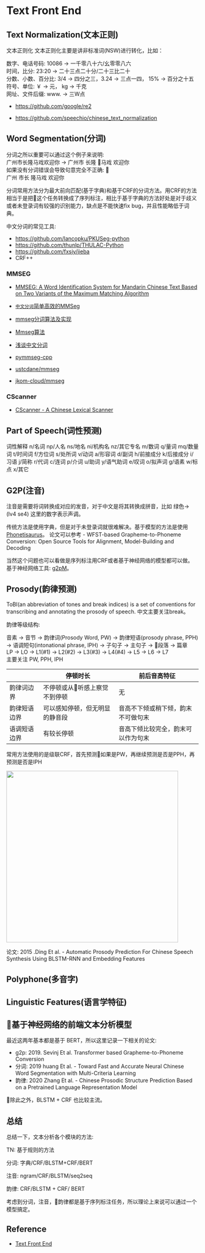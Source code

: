 # Text Front End

## Text Normalization(文本正则)

文本正则化 文本正则化主要是讲非标准词(NSW)进行转化，比如：  

数字、电话号码:  10086 -> 一千零八十六/幺零零八六  
时间，比分:  23:20 -> 二十三点二十分/二十三比二十  
分数、小数、百分比:  3/4 -> 四分之三，3.24 -> 三点一四， 15% -> 百分之十五  
符号、单位:  ￥ -> 元， kg -> 千克  
网址、文件后缀:  www. -> 三W点  

* https://github.com/google/re2

* https://github.com/speechio/chinese_text_normalization



## Word Segmentation(分词)

分词之所以重要可以通过这个例子来说明:  
广州市长隆马戏欢迎你 -> 广州市 长隆 马戏 欢迎你  
如果没有分词错误会导致句意完全不正确:   
广州 市长 隆马戏 欢迎你  

分词常用方法分为最大前向匹配(基于字典)和基于CRF的分词方法。用CRF的方法相当于是把这个任务转换成了序列标注，相比于基于字典的方法好处是对于歧义或者未登录词有较强的识别能力，缺点是不能快速fix bug，并且性能略低于词典。


中文分词的常见工具:
* https://github.com/lancopku/PKUSeg-python
* https://github.com/thunlp/THULAC-Python
* https://github.com/fxsjy/jieba
* CRF++

### MMSEG
* [MMSEG: A Word Identification System for Mandarin Chinese Text Based on Two Variants of the Maximum Matching Algorithm](http://technology.chtsai.org/mmseg/)
* [`中文分词`简单高效的MMSeg](https://www.cnblogs.com/en-heng/p/5872308.html)
* [mmseg分词算法及实现](https://blog.csdn.net/daniel_ustc/article/details/50488040)
* [Mmseg算法](https://www.jianshu.com/p/e4ae8d194487)
* [浅谈中文分词](http://www.isnowfy.com/introduction-to-chinese-segmentation/)

* [pymmseg-cpp](https://github.com/pluskid/pymmseg-cpp.git)
* [ustcdane/mmseg](https://github.com/ustcdane/mmseg)
* [jkom-cloud/mmseg](https://github.com/jkom-cloud/mmseg)


### CScanner
* [CScanner - A Chinese Lexical Scanner](http://technology.chtsai.org/cscanner/)



## Part of Speech(词性预测)

词性解释
n/名词 np/人名 ns/地名 ni/机构名 nz/其它专名
m/数词 q/量词 mq/数量词 t/时间词 f/方位词 s/处所词
v/动词 a/形容词 d/副词 h/前接成分 k/后接成分
i/习语 j/简称 r/代词 c/连词 p/介词 u/助词 y/语气助词
e/叹词 o/拟声词 g/语素 w/标点 x/其它



## G2P(注音)

注音是需要将词转换成对应的发音，对于中文是将其转换成拼音，比如 绿色->(lv4 se4) 这里的数字表示声调。

传统方法是使用字典，但是对于未登录词就很难解决。基于模型的方法是使用 [Phonetisaurus](https://github.com/AdolfVonKleist/Phonetisaurus)。 论文可以参考 - WFST-based Grapheme-to-Phoneme Conversion: Open Source Tools for Alignment, Model-Building and Decoding

当然这个问题也可以看做是序列标注用CRF或者基于神经网络的模型都可以做。 基于神经网络工具: [g2pM](https://github.com/kakaobrain/g2pM)。




## Prosody(韵律预测)

ToBI(an abbreviation of tones and break indices) is a set of conventions for transcribing and annotating the prosody of speech. 中文主要关注break。


韵律等级结构:  

音素 -> 音节 -> 韵律词(Prosody Word, PW) -> 韵律短语(prosody phrase, PPH) -> 语调短句(intonational phrase, IPH) -> 子句子 -> 主句子 -> 段落 -> 篇章  
LP -> LO -> L1(#1) -> L2(#2) -> L3(#3) -> L4(#4) -> L5 -> L6 -> L7  
主要关注 PW, PPH, IPH  

|     |  停顿时长   | 前后音高特征 |
| --- | ----------| --- |
| 韵律词边界 | 不停顿或从听感上察觉不到停顿 | 无 |
| 韵律短语边界 | 可以感知停顿，但无明显的静音段 | 音高不下倾或稍下倾，韵末不可做句末 |
| 语调短语边界 | 有较长停顿 | 音高下倾比较完全，韵末可以作为句末 |

常用方法使用的是级联CRF，首先预测如果是PW，再继续预测是否是PPH，再预测是否是IPH

<img src="images/prosody.jpeg" width=450><br/>


论文: 2015 .Ding Et al. - Automatic Prosody Prediction For Chinese Speech Synthesis Using BLSTM-RNN and Embedding Features



## Polyphone(多音字)



## Linguistic Features(语言学特征)



## 基于神经网络的前端文本分析模型

最近这两年基本都是基于 BERT，所以这里记录一下相关的论文:

- g2p: 2019. Sevinj Et al. Transformer based Grapheme-to-Phoneme Conversion
- 分词: 2019 huang Et al. - Toward Fast and Accurate Neural Chinese Word Segmentation with Multi-Criteria Learning
- 韵律: 2020 Zhang Et al. - Chinese Prosodic Structure Prediction Based on a Pretrained Language Representation Model

除此之外，BLSTM + CRF 也比较主流。



## 总结

总结一下，文本分析各个模块的方法:

TN: 基于规则的方法

分词: 字典/CRF/BLSTM+CRF/BERT

注音: ngram/CRF/BLSTM/seq2seq

韵律: CRF/BLSTM + CRF/ BERT



考虑到分词，注音，韵律都是基于序列标注任务，所以理论上来说可以通过一个模型搞定。



## Reference
* [Text Front End](https://slyne.github.io/%E5%85%AC%E5%BC%80%E8%AF%BE/2020/10/03/TTS1/)

